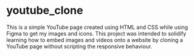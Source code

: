 # youtube_clone
This is a simple YouTube page created using HTML and CSS while using Figma to get my images and icons. This project was intended to solidify learning how to embed images and videos onto a website by cloning a YouTube page without scripting the responsive behaviour.
